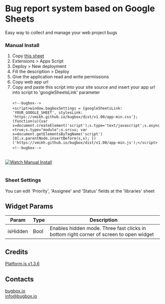 # Bug report system based on Google Sheets
Easy way to collect and manage your web project bugs

### Manual Install

1. Copy <a href="https://docs.google.com/spreadsheets/d/1LypOCr8bA5WoSZPJF7C9ccuZR01zYfJO07qHg24L1Bw/copy" target="_blank">this sheet</a><br>
2. Extensions > Apps Script<br>
3. Deploy > New deployment<br>
4. Fill the description > Deploy<br>
5. Give the application read and write permissions<br>
6. Copy web app url<br>
7. Copy and paste this script into your site source and insert your app url into script to 'googleSheetsLink' parameter<br><br>
`<!--bugbox-->`<br>
`<script>window.bagboxSettings = {googleSheetsLink: 'YOUR_GOOGLE_SHEET', stylesLink: 'https://vmikh.github.io/bugbox/dist/v1.00/app-min.css'}; (function(u){var s=document.createElement('script');s.type='text/javascript';s.async=true;s.type="module";s.src=u; var x=document.getElementsByTagName('script')[0];x.parentNode.insertBefore(s,x); })('https://vmikh.github.io/bugbox/dist/v1.00/app-min.js');</script>`<br>
`<!--bugbox-->`<br><br>

[![Watch Manual Install](https://habrastorage.org/webt/jr/mc/pw/jrmcpwevamxcy6cljii54szep90.png)](https://vmikh.github.io/bugbox/tutorial)<br><br>

### Sheet Settings
You can edit 'Priority', 'Assignee' and 'Status' fields at the 'libraries' sheet

## Widget Params

| Param            | Type             | Description                                                                            |
| ---------------- | ---------------- | -------------------------------------------------------------------------------------- |
| isHidden         | Bool             | Enables hidden mode. Three fast clicks in bottom right corner of screen to open widget |

## Credits
[Platform.js v1.3.6](https://github.com/bestiejs/platform.js/)

## Contacts
[bugbox.io](https://bugbox.io/)<br>
[info@bugbox.io](info@bugbox.io)
